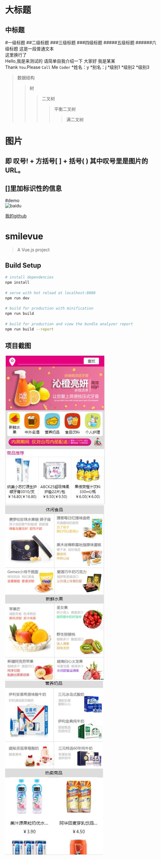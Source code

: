 大标题
=
中标题
-
#一级标题
##二级标题
###三级标题
###四级标题
#####五级标题
######六级标题
这是一段普通文本<br>
这里换行了<br>
    Hello,我是来测试的
    请简单自我介绍一下
    大家好
    我是某某
   <br>
Thank `You`.Please `Call` Me `Coder`
*姓名：y
*别名：j
*级别1
  *级别2
    *级别3
>数据结构
>>树
>>>二叉树
>>>>平衡二叉树  
>>>>>满二叉树  

图片
=
即 叹号! + 方括号[ ] + 括号( ) 其中叹号里是图片的URL。
-
[]里加标识性的信息
-
#demo  
![baidu](http://www.baidu.com/img/bdlogo.gif "百度logo")  

[我的github](https://github.com/yujianli "yjl")  

# smilevue

> A Vue.js project

## Build Setup

``` bash
# install dependencies
npm install

# serve with hot reload at localhost:8080
npm run dev

# build for production with minification
npm run build

# build for production and view the bundle analyzer report
npm run build --report
```

## 项目截图
![image](https://github.com/yujianli/VueProject/blob/master/src/assets/screenshot/intro_1.jpg)
![image](https://github.com/yujianli/VueProject/blob/master/src/assets/screenshot/intro_2.jpg)
![image](https://github.com/yujianli/VueProject/blob/master/src/assets/screenshot/intro_3.jpg)
